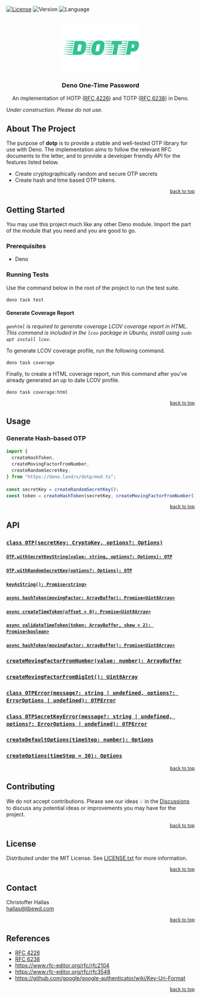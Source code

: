 <a name="_dotp_top"></a>

[![License][license-shield]][license-url] ![Version][version-shield]
![Language][language-shield]

<br />
<div align="center">
  <a href="https://github.com/libewd/dotp">
    <img src="images/logo.png" alt="DOTP" height="128">
  </a>
  <h3 align="center">Deno One-Time Password</h3>
  <p align="center">

An implementation of HOTP ([RFC 4226][hotp-rfc4226-url]) and TOTP
([RFC 6238][totp-rfc6238-url]) in Deno.

</p>
</div>

_Under construction. Please do not use._

## About The Project

The purpose of **dotp** is to provide a stable and well-tested OTP library for
use with Deno. The implementation aims to follow the relevant RFC documents to
the letter, and to provide a developer friendly API for the features listed
below.

- Create cryptographically random and secure OTP secrets
- Create hash and time based OTP tokens.

<p align="right" style="font-size: 0.89em"><a href="#_dotp_top">back to top</a></p>

## Getting Started

You may use this project much like any other Deno module. Import the part of the
module that you need and you are good to go.

### Prerequisites

- Deno

### Running Tests

Use the command below in the root of the project to run the test suite.

`deno task test`

#### Generate Coverage Report

_`genhtml` is required to generate coverage LCOV coverage report in HTML. This
command is included in the `lcov` package in Ubuntu, install using
`sudo apt install lcov`._

To generate LCOV coverage profile, run the following command.

`deno task coverage`

Finally, to create a HTML coverage report, run this command after you've already
generated an up to date LCOV profile.

`deno task coverage:html`

<p align="right" style="font-size: 0.89em"><a href="#_dotp_top">back to top</a></p>

## Usage

### Generate Hash-based OTP

```ts
import {
  createHashToken,
  createMovingFactorFromNumber,
  createRandomSecretKey,
} from "https://deno.land/x/dotp/mod.ts";

const secretKey = createRandomSecretKey();
const token = createHashToken(secretKey, createMovingFactorFromNumber(1));
```

<p align="right" style="font-size: 0.89em"><a href="#_dotp_top">back to top</a></p>

## API

### [`class OTP(secretKey: CryptoKey, options?: Options)`][api-create-secret-key]

#### [`OTP.withSecretKeyString(value: string, options?: Options): OTP`][api-create-secret-key]

#### [`OTP.withRandomSecretKey(options?: Options): OTP`][api-create-secret-key]

#### [`keyAsString(): Promise<string>`][api-create-secret-key]

#### [`async hashToken(movingFactor: ArrayBuffer): Promise<Uint8Array>`][api-create-secret-key]

#### [`async createTimeToken(offset = 0): Promise<Uint8Array>`][api-create-secret-key]

#### [`async validateTimeToken(token: ArrayBuffer, skew = 2): Promise<boolean>`][api-create-secret-key]

#### [`async hashToken(movingFactor: ArrayBuffer): Promise<Uint8Array>`][api-create-secret-key]

### [`createMovingFactorFromNumber(value: number): ArrayBuffer`][api-create-secret-key]

### [`createMovingFactorFromBigInt(): Uint8Array`][api-create-secret-key]

### [`class OTPError(message?: string | undefined, options?: ErrorOptions | undefined): OTPError`][api-create-secret-key]

### [`class OTPSecretKeyError(message?: string | undefined, options?: ErrorOptions | undefined): OTPError`][api-create-secret-key]

### [`createDefaultOptions(timeStep: number): Options`][api-create-secret-key]

### [`createOptions(timeStep = 30): Options`][api-create-secret-key]

<p align="right" style="font-size: 0.89em"><a href="#_dotp_top">back to top</a></p>

## Contributing

We do not accept contributions. Please see our ideas :bulb: in the
[Discussions][discussions-url] to discuss any potential ideas or improvements
you may have for the project.

<p align="right" style="font-size: 0.89em"><a href="#_dotp_top">back to top</a></p>

## License

Distributed under the MIT License. See [LICENSE.txt][license-url] for more
information.

<p align="right" style="font-size: 0.89em"><a href="#_dotp_top">back to top</a></p>

## Contact

Christoffer Hallas
<br> hallas@libewd.com

<p align="right" style="font-size: 0.89em"><a href="#_dotp_top">back to top</a></p>

## References

- [RFC 4226][hotp-rfc4226-url]
- [RFC 6238][totp-rfc6238-url]
- https://www.rfc-editor.org/rfc/rfc2104
- https://www.rfc-editor.org/rfc/rfc3548
- https://github.com/google/google-authenticator/wiki/Key-Uri-Format

<p align="right" style="font-size: 0.89em"><a href="#_dotp_top">back to top</a></p>

[discussions-url]: https://github.com/libewd/dotp/discussions/categories/ideas
[conventionalcommits-url]: https://www.conventionalcommits.org/en/v1.0.0/
[hotp-rfc4226-url]: https://www.rfc-editor.org/rfc/rfc4226.txt
[totp-rfc6238-url]: https://www.rfc-editor.org/rfc/rfc6238.txt
[license-shield]: https://img.shields.io/github/license/libewd/dotp?style=for-the-badge
[license-url]: https://github.com/libewd/dotp/blob/main/LICENSE.txt
[version-shield]: https://img.shields.io/github/v/tag/libewd/dotp?style=for-the-badge
[language-shield]: https://img.shields.io/github/languages/top/libewd/dotp?style=for-the-badge
[api-create-secret-key]: hhttps://github.com/libewd/dotp/blob/main/key.ts#L7-L16
